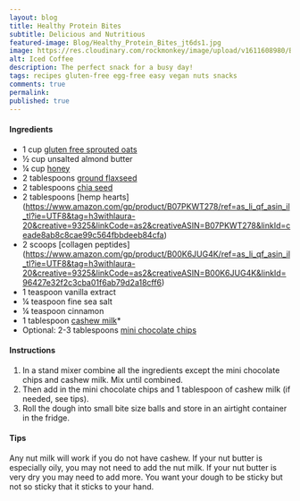 ```yaml
---
layout: blog
title: Healthy Protein Bites
subtitle: Delicious and Nutritious   
featured-image: Blog/Healthy_Protein_Bites_jt6ds1.jpg
image: https://res.cloudinary.com/rockmonkey/image/upload/v1611608980/Blog/Healthy_Protein_Bites_jt6ds1.jpg
alt: Iced Coffee
description: The perfect snack for a busy day!
tags: recipes gluten-free egg-free easy vegan nuts snacks
comments: true
permalink:
published: true
---
```

#### Ingredients
* 1 cup [gluten free sprouted oats](https://www.amazon.com/gp/product/B07C31TV8Q/ref=as_li_qf_asin_il_tl?ie=UTF8&tag=h3withlaura-20&creative=9325&linkCode=as2&creativeASIN=B07C31TV8Q&linkId=f84ccb7e92fdffc974826b60b48a8331)
* ½ cup unsalted almond butter
* ¼ cup [honey](https://www.amazon.com/gp/product/B006MWDFUC/ref=as_li_qf_asin_il_tl?ie=UTF8&tag=h3withlaura-20&creative=9325&linkCode=as2&creativeASIN=B006MWDFUC&linkId=35df2b93103d3b737e6f33cdd1f370ef)
* 2 tablespoons [ground flaxseed](https://www.amazon.com/gp/product/B00DOKFLYI/ref=as_li_qf_asin_il_tl?ie=UTF8&tag=h3withlaura-20&creative=9325&linkCode=as2&creativeASIN=B00DOKFLYI&linkId=1759bb1a9c8260f6d316f170d0208e8c)
* 2 tablespoons [chia seed](https://www.amazon.com/gp/product/B00AQFGL3O/ref=as_li_qf_asin_il_tl?ie=UTF8&tag=h3withlaura-20&creative=9325&linkCode=as2&creativeASIN=B00AQFGL3O&linkId=a8c1d5134a28f627946bb70c12438887)
* 2 tablespoons [hemp hearts] (https://www.amazon.com/gp/product/B07PKWT278/ref=as_li_qf_asin_il_tl?ie=UTF8&tag=h3withlaura-20&creative=9325&linkCode=as2&creativeASIN=B07PKWT278&linkId=ceade8ab8c8cae99c564fbbdeeb84cfa)
* 2 scoops [collagen peptides] (https://www.amazon.com/gp/product/B00K6JUG4K/ref=as_li_qf_asin_il_tl?ie=UTF8&tag=h3withlaura-20&creative=9325&linkCode=as2&creativeASIN=B00K6JUG4K&linkId=96427e32f2c3cba01f6ab79d2a18cff6)
* 1 teaspoon vanilla extract
* ¼ teaspoon fine sea salt
* ¼ teaspoon cinnamon
* 1 tablespoon [cashew milk](https://www.amazon.com/gp/product/B07RCYSVFW/ref=as_li_qf_asin_il_tl?ie=UTF8&tag=h3withlaura-20&creative=9325&linkCode=as2&creativeASIN=B07RCYSVFW&linkId=80678dd68e130874fb749b7c32bb3a28)*
* Optional: 2-3 tablespoons [mini chocolate chips](https://www.amazon.com/gp/product/B000VK5VTO/ref=as_li_qf_asin_il_tl?ie=UTF8&tag=h3withlaura-20&creative=9325&linkCode=as2&creativeASIN=B000VK5VTO&linkId=e03c0843578ad5312bc07340f507c968)



#### Instructions
1. In a stand mixer combine all the ingredients except the mini chocolate chips and cashew milk. Mix until combined.
2. Then add in the mini chocolate chips and 1 tablespoon of cashew milk (if needed, see tips).
3. Roll the dough into small bite size balls and store in an airtight container in the fridge.



#### Tips
Any nut milk will work if you do not have cashew. If your nut butter is especially oily, you may not need to add the nut milk. If your nut butter is very dry you may need to add more. You want your dough to be sticky but not so sticky that it sticks to your hand.
